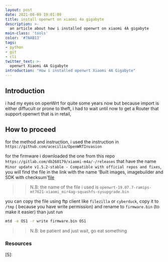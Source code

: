 ```yaml
---
layout: post
date: 2021-08-09 19:01:09
title: install openwrt on xiaomi 4a gigabyte
description: >-
  an article about how i installed openwrt on xiaomi 4A gigabyte
main-class: 'tools'
color: '#7AAB13'
tags:
- python
- git
- cli
twitter_text: >-
  openwrt Xiaomi 4A Gigabyte
introduction: "How i installed openwrt Xiaomi 4A Gigabyte"
---
```

## Introduction

i had my eyes on openWrt for quite some years now but because import is either diffucult or  prone to theft, i had to wait until now to get a Router that support openwrt that is in retail,



## How to proceed

for the method and instruction, i used the instruction in `https://github.com/acecilia/OpenWRTInvasion`

for the firmware i downloaded the one from this repo `https://gitlab.com/db260179/xiaomi-m4a/-/releases` that have the name `Minor update v1.5.2-stable - Compatible with official repos and fixes`, you will find the file in the link with the name 'Built images, imagebuilder and SDK with checksum'[file](https://workupload.com/archive/fzuCpEVX)

>> N.B: the name of the file i used is `openwrt-19.07.7-ramips-mt7621-xiaomi_mir4ag-squashfs-sysupgrade.bin`

you can copy the file using ftp client like `filezilla` or `cyberduck`, copy it to `/tmp` ( because you have write permission) and rename to `firmware.bin` (to make it easier) than just run

```BASH
mtd -e OS1 -r write firmware.bin OS1
```

>> N.B: be patient and just wait, go eat something


### Resources
[1]:  https://github.com/acecilia/OpenWRTInvasion
[2]:  https://openwrt.org/inbox/toh/xiaomi/xiaomi_mi_router_4a_gigabit_edition
[3]:  https://forum.openwrt.org/t/xiaomi-mi-router-4a-gigabit-edition-r4ag-r4a-gigabit-fully-supported-and-flashable-with-openwrtinvasion/36685/643
[4]:  https://www.youtube.com/watch?v=VxzEvdDWU_s&vl=en
[5]:
